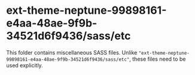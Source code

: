 # ext-theme-neptune-99898161-e4aa-48ae-9f9b-34521d6f9436/sass/etc

This folder contains miscellaneous SASS files. Unlike `"ext-theme-neptune-99898161-e4aa-48ae-9f9b-34521d6f9436/sass/etc"`, these files
need to be used explicitly.
